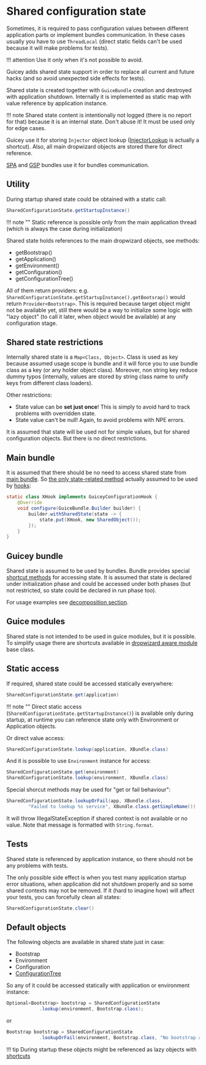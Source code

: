 # Shared configuration state

Sometimes, it is required to pass configuration values between different application parts
or implement bundles communication. In these cases usually you have to use `ThreadLocal` (direct static fields can't 
be used because it will make problems for tests).

!!! attention
    Use it only when it's not possible to avoid.

Guicey adds shared state support in order to replace all current and future hacks (and 
so avoid unexpected side effects for tests).

Shared state is created together with `GuiceBundle` creation and destroyed with application shutdown.
Internally it is implemented as static map with value reference by application instance.

!!! note
    Shared state content is intentionally not logged (there is no report for that) because
    it is an internal state. Don't abuse it! It must be used only for edge cases.
    
Guicey use it for storing `Injector` object lookup ([InjectorLookup](guice/injector.md#access-injector) is actually a shortcut).
Also, all main dropwizard objects are stored there for direct reference.

[SPA](../extras/spa.md) and [GSP](../extras/gsp.md) bundles use it for bundles communication.    

## Utility

During startup shared state could be obtained with a static call:

```java
SharedConfigurationState.getStartupInstance() 
```

!!! note ""
    Static reference is possible only from the main application thread (which is always the case during initialization)

Shared state holds references to the main dropwizard objects, see methods:

- getBootstrap()
- getApplication()
- getEnvironment()
- getConfiguration()
- getConfigurationTree()

All of them return providers: e.g. `SharedConfigurationState.getStartupInstance().getBootsrap()`
would return `Provider<Bootstrap>`. This is required because target object
might not be available yet, still there would be a way to initialize some logic with "lazy object"
(to call it later, when object would be available) at any configuration stage.

## Shared state restrictions

Internally shared state is a `Map<Class, Object>`. Class is used as key because assumed 
usage scope is bundle and it will force you to use bundle class as a key (or any holder object class). Moreover, non string
key reduce dummy typos (internally, values are stored by string class name to unify keys from different class loaders). 

Other restrictions:

* State value can be **set just once**! This is simply to avoid hard to track problems with overridden state.
* State value can't be null! Again, to avoid problems with NPE errors.

It is assumed that state will be used not for simple values, but for shared configuration objects.
But there is no direct restrictions.

## Main bundle

It is assumed that there should be no need to access shared state from [main bundle](configuration.md#main-bundle).
So [the only state-related method](configuration.md#hooks-related) actually assumed to be used by [hooks](hooks.md):
 
```java
static class XHook implements GuiceyConfigurationHook {
    @Override
    void configure(GuiceBundle.Builder builder) {
        builder.withSharedState(state -> {
            state.put(XHook, new SharedObject());
        });
    }
}
```  

## Guicey bundle

Shared state is assumed to be used by bundles. Bundle provides special [shortcut methods](configuration.md#guicey-bundle) 
for accessing state. It is assumed that state is declared under initialization phase and
could be accessed under both phases (but not restricted, so state could be declared in run phase too).

For usage examples see [decomposition section](../decomposition.md#shared-state).

## Guice modules

Shared state is not intended to be used in guice modules, but it is possible. 
To simplify usage there are shortcuts available in [dropwizard aware module](guice/module-autowiring.md#shared-state) base class. 

## Static access

If required, shared state could be accessed statically everywhere:

```java
SharedConfigurationState.get(application)
```

!!! note ""
    Direct static access (`SharedConfigurationState.getStartupInstance()`) is available only during startup, at runtime you can reference state
    only with Environment or Application objects.

Or direct value access:

```java
SharedConfigurationState.lookup(application, XBundle.class)
```                    

And it is possible to use `Environment` instance for access:

```java
SharedConfigurationState.get(environment)
SharedConfigurationState.lookup(environment, XBundle.class)
```

Special shorcut methods may be used for "get or fail behaviour":

```java
SharedConfigurationState.lookupOrFail(app, XBundle.class, 
        "Failed to lookup %s service", XBundle.class.getSimpleName())
``` 

It will throw IllegalStateException if shared context is not available or no value.
Note that message is formatted with `String.format`. 

## Tests

Shared state is referenced by application instance, so there should not be any
problems with tests.

The only possible side effect is when you test many application startup error situations, 
when application did not shutdown properly and so some shared contexts may not be removed.
If it (hard to imagine how) will affect your tests, you can forcefully clean all states:

```java
SharedConfigurationState.clear()
```                         

## Default objects

The following objects are available in shared state just in case:

* Bootstrap
* Environment
* Configuration
* [ConfigurationTree](yaml-values.md)

So any of it could be accessed statically with application or environment instance:

```java
Optional<Bootstrap> bootstrap = SharedConfigurationState
            .lookup(environment, Bootstrap.class);
```                

or

```java
Bootstrap bootstrap = SharedConfigurationState
            .lookupOrFail(environment, Bootstrap.class, "No bootstrap available");
``` 

!!! tip
    During startup these objects might be referenced as lazy objects with [shortcuts](#utility)